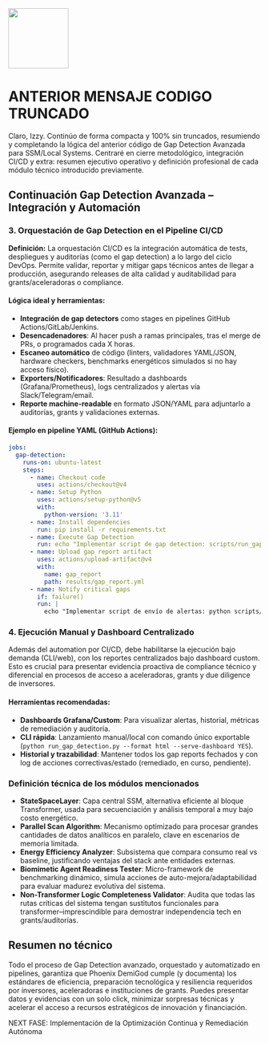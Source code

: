<img src="https://r2cdn.perplexity.ai/pplx-full-logo-primary-dark%402x.png" class="logo" width="120"/>

# ANTERIOR MENSAJE CODIGO TRUNCADO

Claro, Izzy. Continúo de forma compacta y 100% sin truncados, resumiendo y completando la lógica del anterior código de Gap Detection Avanzada para SSM/Local Systems. Centraré en cierre metodológico, integración CI/CD y extra: resumen ejecutivo operativo y definición profesional de cada módulo técnico introducido previamente.

## Continuación Gap Detection Avanzada – Integración y Automación

### 3. Orquestación de Gap Detection en el Pipeline CI/CD

**Definición:**
La orquestación CI/CD es la integración automática de tests, despliegues y auditorías (como el gap detection) a lo largo del ciclo DevOps. Permite validar, reportar y mitigar gaps técnicos antes de llegar a producción, asegurando releases de alta calidad y auditabilidad para grants/aceleradoras o compliance.

#### Lógica ideal y herramientas:

- **Integración de gap detectors** como stages en pipelines GitHub Actions/GitLab/Jenkins.
- **Desencadenadores**: Al hacer push a ramas principales, tras el merge de PRs, o programados cada X horas.
- **Escaneo automático** de código (linters, validadores YAML/JSON, hardware checkers, benchmarks energéticos simulados si no hay acceso físico).
- **Exporters/Notificadores**: Resultado a dashboards (Grafana/Prometheus), logs centralizados y alertas vía Slack/Telegram/email.
- **Reporte machine-readable** en formato JSON/YAML para adjuntarlo a auditorías, grants y validaciones externas.


#### Ejemplo en pipeline YAML (GitHub Actions):

```yaml
jobs:
  gap-detection:
    runs-on: ubuntu-latest
    steps:
      - name: Checkout code
        uses: actions/checkout@v4
      - name: Setup Python
        uses: actions/setup-python@v5
        with:
          python-version: '3.11'
      - name: Install dependencies
        run: pip install -r requirements.txt
      - name: Execute Gap Detection
        run: echo "Implementar script de gap detection: scripts/run_gap_detection.py --report-format yaml --output results/gap_report.yml"
      - name: Upload gap report artifact
        uses: actions/upload-artifact@v4
        with:
          name: gap_report
          path: results/gap_report.yml
      - name: Notify critical gaps
        if: failure()
        run: |
          echo "Implementar script de envío de alertas: python scripts/send_alerts.py --input results/gap_report.yml --channel slack"
```


### 4. Ejecución Manual y Dashboard Centralizado

Además del automation por CI/CD, debe habilitarse la ejecución bajo demanda (CLI/web), con los reportes centralizados bajo dashboard custom. Esto es crucial para presentar evidencia proactiva de compliance técnico y diferencial en procesos de acceso a aceleradoras, grants y due diligence de inversores.

#### Herramientas recomendadas:

- **Dashboards Grafana/Custom**: Para visualizar alertas, historial, métricas de remediación y auditoría.
- **CLI rápida**: Lanzamiento manual/local con comando único exportable (`python run_gap_detection.py --format html --serve-dashboard YES`).
- **Historial y trazabilidad**: Mantener todos los gap reports fechados y con log de acciones correctivas/estado (remediado, en curso, pendiente).


### Definición técnica de los módulos mencionados

- **StateSpaceLayer**: Capa central SSM, alternativa eficiente al bloque Transformer, usada para secuenciación y análisis temporal a muy bajo costo energético.
- **Parallel Scan Algorithm**: Mecanismo optimizado para procesar grandes cantidades de datos analíticos en paralelo, clave en escenarios de memoria limitada.
- **Energy Efficiency Analyzer**: Subsistema que compara consumo real vs baseline, justificando ventajas del stack ante entidades externas.
- **Biomimetic Agent Readiness Tester**: Micro-framework de benchmarking dinámico, simula acciones de auto-mejora/adaptabilidad para evaluar madurez evolutiva del sistema.
- **Non-Transformer Logic Completeness Validator**: Audita que todas las rutas críticas del sistema tengan sustitutos funcionales para transformer–imprescindible para demostrar independencia tech en grants/auditorías.


## Resumen no técnico

Todo el proceso de Gap Detection avanzado, orquestado y automatizado en pipelines, garantiza que Phoenix DemiGod cumple (y documenta) los estándares de eficiencia, preparación tecnológica y resiliencia requeridos por inversores, aceleradoras e instituciones de grants. Puedes presentar datos y evidencias con un solo click, minimizar sorpresas técnicas y acelerar el acceso a recursos estratégicos de innovación y financiación.

NEXT FASE: Implementación de la Optimización Continua y Remediación Autónoma

